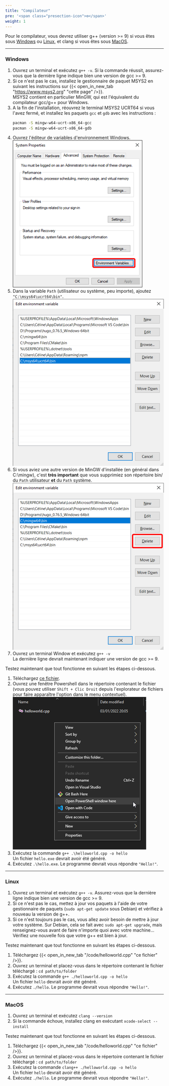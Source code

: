 ```yaml
---
title: "Compilateur"
pre: '<span class="presection-icon">⚙️</span>'
weight: 1
---
```


Pour le compilateur, vous devrez utiliser g++ (version >= 9) si vous êtes sous [Windows](#windows) ou [Linux](#linux), et clang si vous êtes sous [MacOS](#macos).

---

### Windows

1. Ouvrez un terminal et exécutez `g++ -v`.
Si la commande réussit, assurez-vous que la dernière ligne indique bien une version de gcc >= 9.
2. Si ce n'est pas le cas, installez le gestionnaire de paquet MSYS2 en suivant les instructions sur {{< open_in_new_tab "https://www.msys2.org" "cette page" />}}.\
MSYS2 contient en particulier MinGW, qui est l'équivalent du compilateur gcc/g++ pour Windows.  
3. A la fin de l'installation, réouvrez le terminal MSYS2 UCRT64 si vous l'avez fermé, et installez les paquets `gcc` et `gdb` avec les instructions :
   ```sh
   pacman -S mingw-w64-ucrt-x86_64-gcc
   pacman -S mingw-w64-ucrt-x86_64-gdb
   ```
4. Ouvrez l'éditeur de variables d'environnement Windows.
![](/images/chapter0/env-var.png)
1. Dans la variable `Path` (utilisateur ou système, peu importe), ajoutez `"C:\msys64\ucrt64\bin"`.
![](images/chapter0/add-path-v2.png)
1. Si vous aviez une autre version de MinGW d'installée (en général dans C:\mingw), c'est **très important** que vous supprimiez son répertoire bin/ du `Path` utilisateur **et** du `Path` système.
![](/images/chapter0/rm-path-v2.png)
1. Ouvrez un terminal Window et exécutez `g++ -v`\
La dernière ligne devrait maintenant indiquer une version de gcc >= 9.

Testez maintenant que tout fonctionne en suivant les étapes ci-dessous.
1. Téléchargez [ce fichier](/chapter0/helloworld.cpp).
2. Ouvrez une fenêtre Powershell dans le répertoire contenant le fichier (vous pouvez utiliser `Shift + Clic Droit` depuis l'explorateur de fichiers pour faire apparaître l'option dans le menu contextuel).
![](/images/chapter0/powershell.png)
3. Exécutez la commande `g++ .\helloworld.cpp -o hello`\
Un fichier `hello.exe` devrait avoir été généré.
4. Exécutez `.\hello.exe`.
Le programme devrait vous répondre `"Hello!"`.

---

### Linux

1. Ouvrez un terminal et exécutez `g++ -v`.
Assurez-vous que la dernière ligne indique bien une version de gcc >= 9.
2. Si ce n'est pas le cas, mettez à jour vos paquets à l'aide de votre gestionnaire de paquets (`sudo apt-get update` sous Debian) et vérifiez à nouveau la version de g++.
3. Si ce n'est toujours pas le cas, vous allez avoir besoin de mettre à jour votre système. Sur Debian, cela se fait avec `sudo apt-get upgrade`, mais renseignez-vous avant de faire n'importe quoi avec votre machine...\
Vérifiez une nouvelle fois que votre g++ est bien à jour.

Testez maintenant que tout fonctionne en suivant les étapes ci-dessous.
1. Téléchargez {{< open_in_new_tab "/code/helloworld.cpp" "ce fichier" />}}.
2. Ouvrez un terminal et placez-vous dans le répertoire contenant le fichier téléchargé : `cd path/to/folder`
3. Exécutez la commande `g++ ./helloworld.cpp -o hello`\
Un fichier `hello` devrait avoir été généré.
4. Exécutez `./hello`.
Le programme devrait vous répondre `"Hello!"`.

---

### MacOS

1. Ouvrez un terminal et exécutez `clang --version`
2. Si la commande échoue, installez clang en exécutant `xcode-select --install`

Testez maintenant que tout fonctionne en suivant les étapes ci-dessous.
1. Téléchargez {{< open_in_new_tab "/code/helloworld.cpp" "ce fichier" />}}.
2. Ouvrez un terminal et placez-vous dans le répertoire contenant le fichier téléchargé : `cd path/to/folder`
3. Exécutez la commande `clang++ ./helloworld.cpp -o hello`\
Un fichier `hello` devrait avoir été généré.
4. Exécutez `./hello`.
Le programme devrait vous répondre `"Hello!"`.
